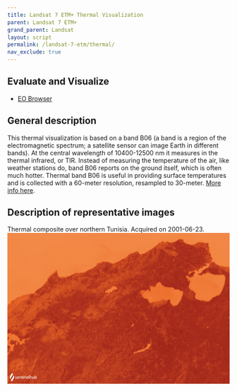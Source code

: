 ```yaml
---
title: Landsat 7 ETM+ Thermal Visualization
parent: Landsat 7 ETM+
grand_parent: Landsat
layout: script
permalink: /landsat-7-etm/thermal/
nav_exclude: true
---
```



## Evaluate and Visualize

- [EO Browser](https://sentinelshare.page.link/DYxX)

## General description

This thermal visualization is based on a band B06 (a band is a region of the electromagnetic spectrum; a satellite sensor can image Earth in different bands). At the central wavelength of 10400-12500 nm it measures in the thermal infrared, or TIR. Instead of measuring the temperature of the air, like weather stations do, band B06 reports on the ground itself, which is often much hotter. Thermal band B06 is useful in providing surface temperatures and is collected with a 60-meter resolution, resampled to 30-meter.
[More info here](https://eos.com/find-satellite/landsat-7/). 

## Description of representative images

Thermal composite over northern Tunisia. Acquired on 2001-06-23.
![The script example 1](fig/fig1.png)


